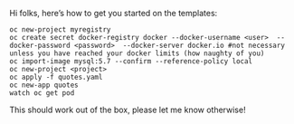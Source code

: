 Hi folks, here’s how to get you started on the templates:

    oc new-project myregistry
    oc create secret docker-registry docker --docker-username <user>  --docker-password <password>  --docker-server docker.io #not necessary unless you have reached your docker limits (how naughty of you)
    oc import-image mysql:5.7 --confirm --reference-policy local
    oc new-project <project>
    oc apply -f quotes.yaml
    oc new-app quotes
    watch oc get pod

This should work out of the box, please let me know otherwise!